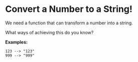 # Convert a Number to a String!

We need a function that can transform a number into a string.

What ways of achieving this do you know?

**Examples:**

```
123 --> "123"
999 --> "999"
```
